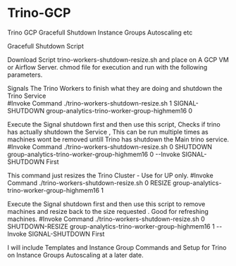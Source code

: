 # Trino-GCP
Trino GCP Gracefull Shutdown Instance Groups Autoscaling etc

Gracefull Shutdown Script

Download Script trino-workers-shutdown-resize.sh and place on A GCP VM or Airflow Server. chmod file for execution and run with the following parameters.

Signals The Trino Workers to finish what they are doing and shutdown the Trino Service
<br>
#Invoke Command ./trino-workers-shutdown-resize.sh 1 SIGNAL-SHUTDOWN group-analytics-trino-worker-group-highmem16 0

Execute the Signal shutdown first and then use this script, Checks if trino has actually shutdown the Service , This can be run multiple times as machines wont be removed untill Trino has shutdown the Main trino service.
#Invoke Command ./trino-workers-shutdown-resize.sh 0 SHUTDOWN group-analytics-trino-worker-group-highmem16 0 --Invoke SIGNAL-SHUTDOWN First

This command just resizes the Trino Cluster - Use for UP only.
#Invoke Command ./trino-workers-shutdown-resize.sh 0 RESIZE group-analytics-trino-worker-group-highmem16 1

Execute the Signal shutdown first and then use this script to remove machines and resize back to the size requested . Good for refreshing machines.
#Invoke Command ./trino-workers-shutdown-resize.sh 0 SHUTDOWN-RESIZE group-analytics-trino-worker-group-highmem16 1 --Invoke SIGNAL-SHUTDOWN First

I will include Templates and Instance Group Commands and Setup for Trino on Instance Groups Autoscaling at a later date.
